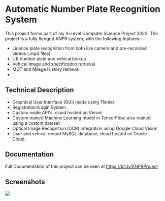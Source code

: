 # Automatic Number Plate Recognition System

This project forms part of my A-Level Computer Science Project 2022. This project is a fully fledged ANPR system, with the following features:

- Licence plate recognition from both live camera and pre-recorded videos (.mp4 files)
- UK number plate and vehical lookup.
- Vehical Image and specification retrieval
- MOT and Milege History retrieval
- 

## Technical Description
- Graphical User Interface (GUI) made using Tkinter
- Registration/Login System
- Custom made API's, cloud hosted on Vercel
- Custom trained Machine Learning model in TensorFlow, also trained using a custom dataset
- Optical Image Recognition (OCR) integration using Google Cloud Vision
- User and vehical record MySQL database, cloud hosted on Oracle Cloud.

## Documentation
Full Documentation of this project can be seen at https://bit.ly/ANPRProject 

## Screenshots
![](https://letsenhance.io/static/8f5e523ee6b2479e26ecc91b9c25261e/1015f/MainAfter.jpg)

